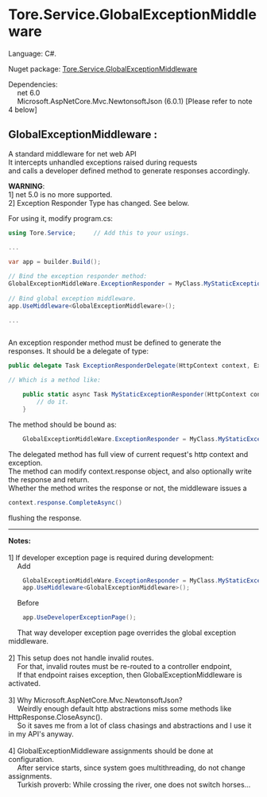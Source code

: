 # Tore.Service.GlobalExceptionMiddleware

Language: C#.

Nuget package: [Tore.Service.GlobalExceptionMiddleware](https://www.nuget.org/packages/Tore.Service.GlobalExceptionMiddleware/)

Dependencies: <br/>
&emsp; net 6.0<br/>
&emsp; Microsoft.AspNetCore.Mvc.NewtonsoftJson (6.0.1) [Please refer to note 4 below]<br/>

## GlobalExceptionMiddleware :

A standard middleware for net web API <br/>
It intercepts unhandled exceptions raised during requests<br/>
and calls a developer defined method to generate responses accordingly.<br/>

<b>WARNING</b>: <br/>
1] net 5.0 is no more supported.<br/>
2] Exception Responder Type has changed. See below.<br/>

For using it, modify program.cs:<br/>
```C#
using Tore.Service;     // Add this to your usings.

...

var app = builder.Build();
      
// Bind the exception responder method:
GlobalExceptionMiddleWare.ExceptionResponder = MyClass.MyStaticExceptionResponder;
      
// Bind global exception middleware.
app.UseMiddleware<GlobalExceptionMiddleware>();

...
  
```

An exception responder method must be defined to generate the responses.
It should be a delegate of type:

```C#
public delegate Task ExceptionResponderDelegate(HttpContext context, Exception exception);

// Which is a method like:

    public static async Task MyStaticExceptionResponder(HttpContext context, Exception exception) {
        // do it.
    }

```

The method should be bound as:
```C#
    GlobalExceptionMiddleWare.ExceptionResponder = MyClass.MyStaticExceptionResponder;
```

The delegated method has full view of current request's http context and exception.<br/>
The method can modify context.response object, and also optionally write the response and return. <br/>
Whether the method writes the response or not, the middleware issues a 
```C#
context.response.CompleteAsync()
```
flushing the response.

---

**Notes:**<br/>
<br/>
1] If developer exception page is required during development: <br/>
&emsp; Add <br/>
```C#
    GlobalExceptionMiddleWare.ExceptionResponder = MyClass.MyStaticExceptionResponder;
    app.UseMiddleware<GlobalExceptionMiddleware>();
```
&emsp; Before <br/>

```C#
    app.UseDeveloperExceptionPage();
```

&emsp; That way developer exception page overrides the global exception middleware.<br/>
    <br/>
2] This setup does not handle invalid routes. <br/>
&emsp; For that, invalid routes must be re-routed to a controller endpoint, <br/>
&emsp; If that endpoint raises exception, then GlobalExceptionMiddleware is activated.<br/>
<br/>
3] Why Microsoft.AspNetCore.Mvc.NewtonsoftJson? <br/>
&emsp; Weirdly enough default http abstractions miss some methods like HttpResponse.CloseAsync().<br/>
&emsp; So it saves me from a lot of class chasings and abstractions and I use it in my API's anyway.<br/>
<br/>
4] GlobalExceptionMiddleware assignments should be done at configuration.<br/>
&emsp; After service starts, since system goes multithreading, do not change assignments.<br/>
&emsp; Turkish proverb: While crossing the river, one does not switch horses...<br/>
<br/>
